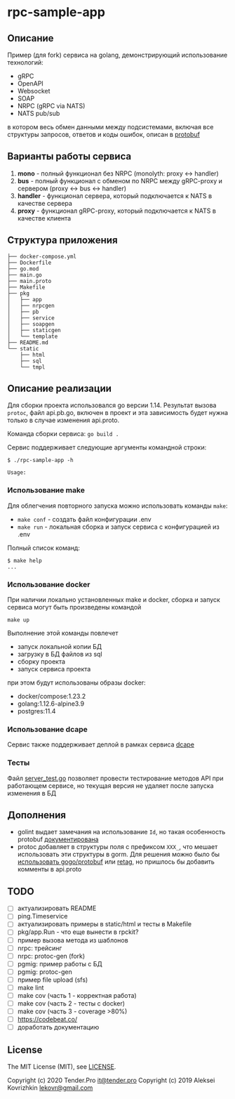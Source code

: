 # rpc-sample-app

## Описание
Пример (для fork) cервиса на golang, демонстрирующий использование технологий:

* gRPC
* OpenAPI
* Websocket
* SOAP
* NRPC (gRPC via NATS)
* NATS pub/sub

в котором весь обмен данными между подсистемами, включая все структуры запросов, ответов и коды ошибок, описан в [protobuf](main.proto)

## Варианты работы сервиса

1. **mono** - полный функционал без NRPC (monolyth: proxy <-> handler)
2. **bus** - полный функционал с обменом по NRPC между gRPC-proxy и сервером (proxy <-> bus <-> handler)
3. **handler** - функционал сервера, который подключается к NATS в качестве сервера
4. **proxy** - функционал gRPC-proxy, который подключается к NATS в качестве клиента

## Структура приложения

```
├── docker-compose.yml
├── Dockerfile
├── go.mod
├── main.go
├── main.proto
├── Makefile
├── pkg
│   ├── app
│   ├── nrpcgen
│   ├── pb
│   ├── service
│   ├── soapgen
│   ├── staticgen
│   └── template
├── README.md
└── static
    ├── html
    ├── sql
    └── tmpl

```

## Описание реализации

Для сборки проекта использовался go версии 1.14. Результат вызова `protoc`, файл api.pb.go, включен в проект и эта зависимость будет нужна только в случае изменения api.proto.

Команда сборки сервиса: `go build .`

Сервис поддерживает следующие аргументы командной строки:
```
$ ./rpc-sample-app -h

Usage:

```

### Использование make

Для облегчения повторного запуска можно использовать команды `make`:
* `make conf` - создать файл конфигурации .env
* `make run` - локальная сборка и запуск сервиса с конфигурацией из .env

Полный список команд:
```
$ make help
...
```

### Использование docker

При наличии локально установленных make и docker, сборка и запуск сервиса могут быть произведены командой
```
make up
```
Выполнение этой команды повлечет
* запуск локальной копии БД
* загрузку в БД файлов из sql
* сборку проекта
* запуск сервиса проекта

при этом будут использованы образы docker:
* docker/compose:1.23.2
* golang:1.12.6-alpine3.9
* postgres:11.4

### Использование dcape

Сервис также поддерживает деплой в рамках сервиса [dcape](https://github.com/dopos/dcape)

### Тесты

Файл [server_test.go](server_test.go) позволяет провести тестирование методов API при работающем сервисе, но текущая версия не удаляет после запуска изменения в БД

## Дополнения

* golint выдает замечания на использование `Id`, но такая особенность protobuf [документирована](https://github.com/golang/protobuf/issues/73#issuecomment-138699104)
* protoc добавляет в структуры поля с префиксом `XXX_`, что мешает использовать эти структуры в gorm. Для решения можно было бы [использовать gogo/protobuf](https://github.com/golang/protobuf/issues/52#issuecomment-284219742) или [retag](https://github.com/golang/protobuf/issues/52#issuecomment-295596893), но пришлось бы добавить комменты в api.proto

## TODO

* [ ] актуализировать README
* [ ] ping.Timeservice
* [ ] актуализировать примеры в static/html и тесты в Makefile
* [ ] pkg/app.Run - что еще вынести в rpckit?
* [ ] пример вызова метода из шаблонов
* [ ] nrpc: трейсинг
* [ ] nrpc: protoc-gen (fork)
* [ ] pgmig: пример работы с БД
* [ ] pgmig: protoc-gen
* [ ] пример file upload (sfs)
* [ ] make lint
* [ ] make cov (часть 1 - корректная работа)
* [ ] make cov (часть 2 - тесты с docker)
* [ ] make cov (часть 3 - coverage >80%)
* [ ] https://codebeat.co/
* [ ] доработать документацию

## License

The MIT License (MIT), see [LICENSE](LICENSE).

Copyright (c) 2020 Tender.Pro <it@tender.pro>
Copyright (c) 2019 Aleksei Kovrizhkin <lekovr@gmail.com>
